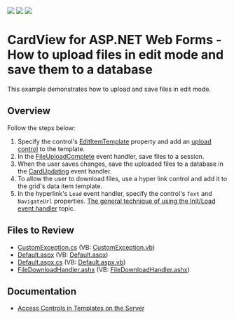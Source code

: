 <!-- default badges list -->
![](https://img.shields.io/endpoint?url=https://codecentral.devexpress.com/api/v1/VersionRange/128530329/16.2.3%2B)
[![](https://img.shields.io/badge/Open_in_DevExpress_Support_Center-FF7200?style=flat-square&logo=DevExpress&logoColor=white)](https://supportcenter.devexpress.com/ticket/details/T578527)
[![](https://img.shields.io/badge/📖_How_to_use_DevExpress_Examples-e9f6fc?style=flat-square)](https://docs.devexpress.com/GeneralInformation/403183)
<!-- default badges end -->

# CardView for ASP.NET Web Forms - How to upload files in edit mode and save them to a database

This example demonstrates how to upload and save files in edit mode.

## Overview

Follow the steps below:

1. Specify the control's [EditItemTemplate](https://docs.devexpress.com/AspNet/DevExpress.Web.CardViewColumn.EditItemTemplate) property and add an [upload control](https://docs.devexpress.com/AspNet/DevExpress.Web.ASPxUploadControl) to the template.
2. In the [FileUploadComplete](https://docs.devexpress.com/AspNet/DevExpress.Web.ASPxUploadControl.FileUploadComplete) event handler, save files to a session.
3. When the user saves changes, save the uploaded files to a database in the [CardUpdating](https://docs.devexpress.com/AspNet/DevExpress.Web.ASPxCardView.CardUpdating) event handler.
4. To allow the user to download files, use a hyper link control and add it to the grid's data item template.
5. In the hyperlink's `Load` event handler, specify the control's `Text` and `NavigateUrl` properties. <a href="https://www.devexpress.com/Support/Center/Question/Details/K18282/the-general-technique-of-using-the-init-load-event-handler">The general technique of using the Init/Load event handler</a> topic.</p>

## Files to Review

* [CustomException.cs](./CS/App_Code/CustomException.cs) (VB: [CustomException.vb](./VB/App_Code/CustomException.vb))
* [Default.aspx](./CS/Default.aspx) (VB: [Default.aspx](./VB/Default.aspx))
* [Default.aspx.cs](./CS/Default.aspx.cs) (VB: [Default.aspx.vb](./VB/Default.aspx.vb))
* [FileDownloadHandler.ashx](./CS/FileDownloadHandler.ashx) (VB: [FileDownloadHandler.ashx](./VB/FileDownloadHandler.ashx))

## Documentation

* [Access Controls in Templates on the Server](https://docs.devexpress.com/AspNet/403575/common-concepts/access-controls-in-templates-on-the-server)
